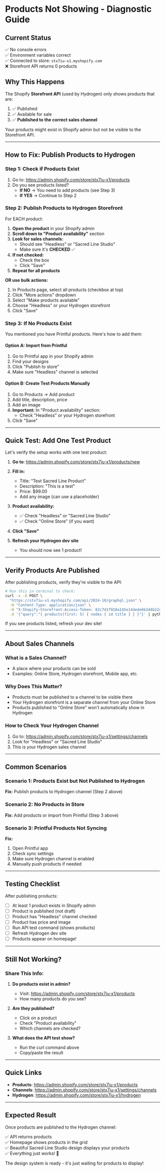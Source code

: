 # Products Not Showing - Diagnostic Guide

## Current Status

✅ No console errors  
✅ Environment variables correct  
✅ Connected to store: `stx7iu-x1.myshopify.com`  
❌ Storefront API returns 0 products  

## Why This Happens

The Shopify **Storefront API** (used by Hydrogen) only shows products that are:
1. ✅ Published
2. ✅ Available for sale
3. ✅ **Published to the correct sales channel**

Your products might exist in Shopify admin but not be visible to the Storefront API.

---

## How to Fix: Publish Products to Hydrogen

### Step 1: Check if Products Exist

1. Go to: https://admin.shopify.com/store/stx7iu-x1/products
2. Do you see products listed?
   - **If NO** → You need to add products (see Step 3)
   - **If YES** → Continue to Step 2

### Step 2: Publish Products to Hydrogen Storefront

For EACH product:

1. **Open the product** in your Shopify admin
2. **Scroll down to "Product availability"** section
3. **Look for sales channels:**
   - Should see "Headless" or "Sacred Line Studio" 
   - Make sure it's **CHECKED** ✅
4. **If not checked:**
   - Check the box
   - Click "Save"
5. **Repeat for all products**

**OR use bulk actions:**

1. In Products page, select all products (checkbox at top)
2. Click "More actions" dropdown
3. Select "Make products available"
4. Choose "Headless" or your Hydrogen storefront
5. Click "Save"

### Step 3: If No Products Exist

You mentioned you have Printful products. Here's how to add them:

#### Option A: Import from Printful
1. Go to Printful app in your Shopify admin
2. Find your designs
3. Click "Publish to store"
4. Make sure "Headless" channel is selected

#### Option B: Create Test Products Manually
1. Go to Products → Add product
2. Add title, description, price
3. Add an image
4. **Important:** In "Product availability" section:
   - Check "Headless" or your Hydrogen storefront
5. Click "Save"

---

## Quick Test: Add One Test Product

Let's verify the setup works with one test product:

1. **Go to**: https://admin.shopify.com/store/stx7iu-x1/products/new

2. **Fill in:**
   - Title: "Test Sacred Line Product"
   - Description: "This is a test"
   - Price: $99.00
   - Add any image (can use a placeholder)

3. **Product availability:**
   - ✅ Check "Headless" or "Sacred Line Studio"
   - ✅ Check "Online Store" (if you want)

4. **Click "Save"**

5. **Refresh your Hydrogen dev site**
   - You should now see 1 product!

---

## Verify Products Are Published

After publishing products, verify they're visible to the API:

```bash
# Run this in terminal to check:
curl -s -X POST \
  "https://stx7iu-x1.myshopify.com/api/2024-10/graphql.json" \
  -H "Content-Type: application/json" \
  -H "X-Shopify-Storefront-Access-Token: 82c7d1f918a145e14dede6b2d4b22da2" \
  -d '{"query":"{ products(first: 5) { nodes { id title } } }"}' | python3 -m json.tool
```

If you see products listed, refresh your dev site!

---

## About Sales Channels

### What is a Sales Channel?
- A place where your products can be sold
- Examples: Online Store, Hydrogen storefront, Mobile app, etc.

### Why Does This Matter?
- Products must be published to a channel to be visible there
- Your Hydrogen storefront is a separate channel from your Online Store
- Products published to "Online Store" won't automatically show in Hydrogen

### How to Check Your Hydrogen Channel

1. Go to: https://admin.shopify.com/store/stx7iu-x1/settings/channels
2. Look for "Headless" or "Sacred Line Studio"
3. This is your Hydrogen sales channel

---

## Common Scenarios

### Scenario 1: Products Exist but Not Published to Hydrogen
**Fix:** Publish products to Hydrogen channel (Step 2 above)

### Scenario 2: No Products in Store
**Fix:** Add products or import from Printful (Step 3 above)

### Scenario 3: Printful Products Not Syncing
**Fix:** 
1. Open Printful app
2. Check sync settings
3. Make sure Hydrogen channel is enabled
4. Manually push products if needed

---

## Testing Checklist

After publishing products:

- [ ] At least 1 product exists in Shopify admin
- [ ] Product is published (not draft)
- [ ] Product has "Headless" channel checked
- [ ] Product has price and image
- [ ] Run API test command (shows products)
- [ ] Refresh Hydrogen dev site
- [ ] Products appear on homepage!

---

## Still Not Working?

### Share This Info:
1. **Do products exist in admin?**
   - Visit: https://admin.shopify.com/store/stx7iu-x1/products
   - How many products do you see?

2. **Are they published?**
   - Click on a product
   - Check "Product availability"
   - Which channels are checked?

3. **What does the API test show?**
   - Run the curl command above
   - Copy/paste the result

---

## Quick Links

- **Products**: https://admin.shopify.com/store/stx7iu-x1/products
- **Channels**: https://admin.shopify.com/store/stx7iu-x1/settings/channels
- **Hydrogen**: https://admin.shopify.com/store/stx7iu-x1/hydrogen

---

## Expected Result

Once products are published to the Hydrogen channel:

✅ API returns products  
✅ Homepage shows products in the grid  
✅ Beautiful Sacred Line Studio design displays your products  
✅ Everything just works! 🎉

The design system is ready - it's just waiting for products to display!
